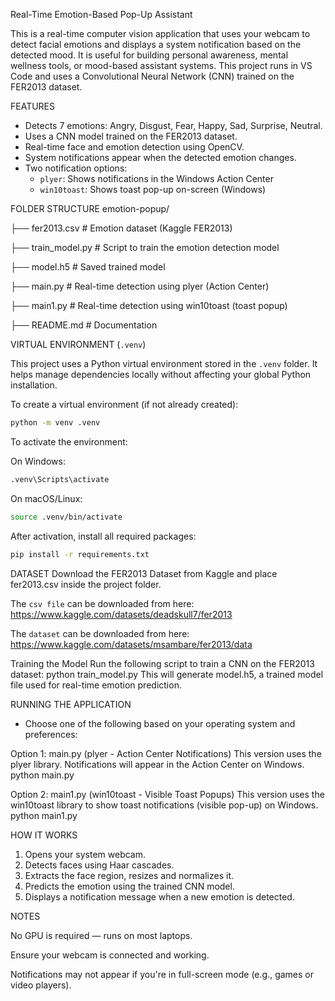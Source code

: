 Real-Time Emotion-Based Pop-Up Assistant

This is a real-time computer vision application that uses your webcam to detect facial emotions and displays a system notification based on the detected mood. It is useful for building personal awareness, mental wellness tools, or mood-based assistant systems. This project runs in VS Code and uses a Convolutional Neural Network (CNN) trained on the FER2013 dataset.


FEATURES
- Detects 7 emotions: Angry, Disgust, Fear, Happy, Sad, Surprise, Neutral.
- Uses a CNN model trained on the FER2013 dataset.
- Real-time face and emotion detection using OpenCV.
- System notifications appear when the detected emotion changes.
- Two notification options:
  - `plyer`: Shows notifications in the Windows Action Center
  - `win10toast`: Shows toast pop-up on-screen (Windows)

FOLDER STRUCTURE
emotion-popup/

├── fer2013.csv # Emotion dataset (Kaggle FER2013)

├── train_model.py # Script to train the emotion detection model

├── model.h5 # Saved trained model

├── main.py # Real-time detection using plyer (Action Center)

├── main1.py # Real-time detection using win10toast (toast popup)

├── README.md # Documentation


VIRTUAL ENVIRONMENT (`.venv`)

This project uses a Python virtual environment stored in the `.venv` folder. It helps manage dependencies locally without affecting your global Python installation.

To create a virtual environment (if not already created):

```bash
python -m venv .venv
```

To activate the environment:

On Windows:
```bash
.venv\Scripts\activate
```
On macOS/Linux:
```bash
source .venv/bin/activate
```
After activation, install all required packages:

```bash
pip install -r requirements.txt
```


DATASET
Download the FER2013 Dataset from Kaggle and place fer2013.csv inside the project folder. 

The `csv file` can be downloaded from here: https://www.kaggle.com/datasets/deadskull7/fer2013

The `dataset` can be downloaded from here: https://www.kaggle.com/datasets/msambare/fer2013/data

Training the Model
Run the following script to train a CNN on the FER2013 dataset: python train_model.py
This will generate model.h5, a trained model file used for real-time emotion prediction.


RUNNING THE APPLICATION
- Choose one of the following based on your operating system and preferences:

Option 1: main.py (plyer - Action Center Notifications)
This version uses the plyer library. Notifications will appear in the Action Center on Windows.
python main.py

Option 2: main1.py (win10toast - Visible Toast Popups)
This version uses the win10toast library to show toast notifications (visible pop-up) on Windows.
python main1.py


HOW IT WORKS
1. Opens your system webcam.
2. Detects faces using Haar cascades.
3. Extracts the face region, resizes and normalizes it.
4. Predicts the emotion using the trained CNN model.
5. Displays a notification message when a new emotion is detected.

NOTES

No GPU is required — runs on most laptops.

Ensure your webcam is connected and working.

Notifications may not appear if you're in full-screen mode (e.g., games or video players).

